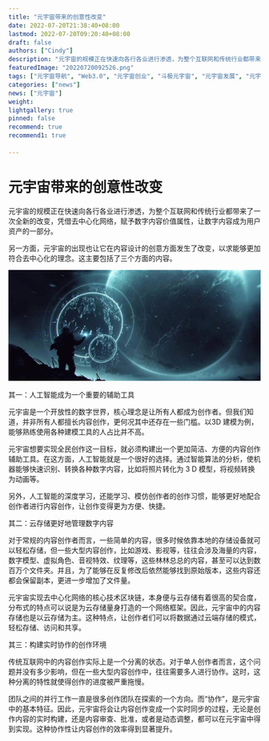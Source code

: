 ```yaml
---
title: "元宇宙带来的创意性改变"
date: 2022-07-20T21:38:40+08:00
lastmod: 2022-07-20T09:20:40+08:00
draft: false
authors: ["Cindy"]
description: "元宇宙的规模正在快速向各行各业进行渗透，为整个互联网和传统行业都带来了一次全新的改变，凭借去中心化网络，赋予数字内容价值属性，让数字内容成为用户资产的一部分。"
featuredImage: "20220720092526.png"
tags: ["元宇宙导航", "Web3.0", "元宇宙创业", "斗极元宇宙", "元宇宙发展", "元宇宙项目"]
categories: ["news"]
news: ["元宇宙"]
weight: 
lightgallery: true
pinned: false
recommend: true
recommend1: true

---
```


# 元宇宙带来的创意性改变

元宇宙的规模正在快速向各行各业进行渗透，为整个互联网和传统行业都带来了一次全新的改变，凭借去中心化网络，赋予数字内容价值属性，让数字内容成为用户资产的一部分。

另一方面，元宇宙的出现也让它在内容设计的创意方面发生了改变，以求能够更加符合去中心化的理念。这主要包括了三个方面的内容。

![43243](20220720092526.png)

其一：人工智能成为一个重要的辅助工具

元宇宙是一个开放性的数字世界，核心理念是让所有人都成为创作者。但我们知道，并非所有人都擅长内容创作，更何况其中还存在一些门槛。以3D 建模为例，能够熟练使用各种建模工具的人占比并不高。

元宇宙想要实现全民创作这一目标，就必须构建出一个更加简洁、方便的内容创作辅助工具。在这方面，人工智能就是一个很好的选择。通过智能算法的分析，使机器能够快速识别、转换各种数字内容，比如将照片转化为 3 D 模型，将视频转换为动画等。

另外，人工智能的深度学习，还能学习、模仿创作者的创作习惯，能够更好地配合创作者进行内容创作，让创作变得更为方便、快捷。

其二：云存储更好地管理数字内容

对于常规的内容创作者而言，一些简单的内容，很多时候依靠本地的存储设备就可以轻松存储，但一些大型内容创作，比如游戏、影视等，往往会涉及海量的内容，数字模型、虚拟角色、音视特效、纹理等，这些林林总总的内容，甚至可以达到数百万个文件夹。并且，为了能够在反复修改后依然能够找到原始版本，这些内容还都会保留副本，更进一步增加了文件量。

元宇宙实现去中心化网络的核心技术区块链，本身便与云存储有着很高的契合度，分布式的特点可以说是为云存储量身打造的一个网络框架。因此，元宇宙中的内容存储也是以云存储为主。这种特点，让创作者们可以将数据通过云端存储的模式，轻松存储、访问和共享。

其三：构建实时协作的创作环境

传统互联网中的内容创作实际上是一个分离的状态。对于单人创作者而言，这个问题并没有多少影响，但在一些大型内容创作中，往往需要多人进行协作。这时，这种分离的特性就使得创作的进度被严重拖慢。

团队之间的并行工作一直是很多创作团队在探索的一个方向。而“协作”，是元宇宙中的基本特征。因此，元宇宙将会让内容创作变成一个实时同步的过程，无论是创作内容的实时构建，还是内容审查、批准，或者是动态调整，都可以在元宇宙中得到实现。这种协作性让内容创作的效率得到显著提升。